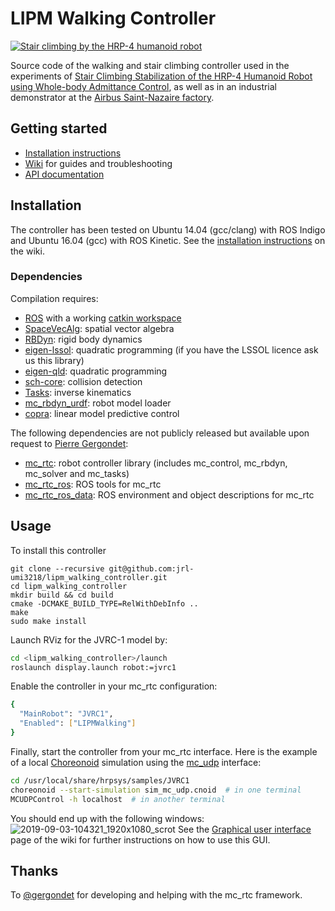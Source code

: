 # LIPM Walking Controller

[![Stair climbing by the HRP-4 humanoid robot](https://scaron.info/images/stair-climbing.jpg)](https://www.youtube.com/watch?v=vFCFKAunsYM)

Source code of the walking and stair climbing controller used in the experiments of [Stair Climbing Stabilization of the HRP-4 Humanoid Robot using Whole-body Admittance Control](https://hal.archives-ouvertes.fr/hal-01875387/document), as well as in an industrial demonstrator at the [Airbus Saint-Nazaire factory](https://cordis.europa.eu/project/rcn/194280/brief/en?WT.mc_id=exp).

## Getting started

- [Installation instructions](https://github.com/stephane-caron/lipm_walking_controller/wiki/Installation-instructions)
- [Wiki](https://github.com/stephane-caron/lipm_walking_controller/wiki) for guides and troubleshooting
- [API documentation](https://scaron.info/doc/lipm_walking_controller/)

## Installation

The controller has been tested on Ubuntu 14.04 (gcc/clang) with ROS Indigo and Ubuntu 16.04 (gcc) with ROS Kinetic. See the [installation instructions](https://github.com/stephane-caron/lipm_walking_controller/wiki/Installation-instructions) on the wiki.

### Dependencies

Compilation requires:

* [ROS](http://www.ros.org/) with a working [catkin workspace](http://wiki.ros.org/catkin/Tutorials/create_a_workspace)
* [SpaceVecAlg](https://github.com/jrl-umi3218/SpaceVecAlg): spatial vector algebra
* [RBDyn](https://github.com/jrl-umi3218/RBDyn/): rigid body dynamics
* [eigen-lssol](https://gite.lirmm.fr/multi-contact/eigen-lssol): quadratic programming (if you have the LSSOL licence ask us this library)
* [eigen-qld](https://github.com/jrl-umi3218/eigen-qld): quadratic programming
* [sch-core](https://github.com/jrl-umi3218/sch-core): collision detection
* [Tasks](https://github.com/jrl-umi3218/Tasks/): inverse kinematics
* [mc\_rbdyn\_urdf](https://github.com/jrl-umi3218/mc_rbdyn_urdf): robot model loader
* [copra](https://github.com/vsamy/copra): linear model predictive control

The following dependencies are not publicly released but available upon request to [Pierre Gergondet](mailto:pierre.gergondet@gmail.com):

* [mc\_rtc](https://gite.lirmm.fr/multi-contact/mc_rtc): robot controller library (includes mc\_control, mc\_rbdyn, mc\_solver and mc\_tasks)
* [mc\_rtc\_ros](https://gite.lirmm.fr/multi-contact/mc_rtc_ros): ROS tools for mc\_rtc
* [mc\_rtc\_ros\_data](https://gite.lirmm.fr/multi-contact/mc_rtc_ros_data): ROS environment and object descriptions for mc\_rtc

## Usage

To install this controller

```
git clone --recursive git@github.com:jrl-umi3218/lipm_walking_controller.git
cd lipm_walking_controller
mkdir build && cd build
cmake -DCMAKE_BUILD_TYPE=RelWithDebInfo ..
make
sudo make install
```

Launch RViz for the JVRC-1 model by:
```sh
cd <lipm_walking_controller>/launch
roslaunch display.launch robot:=jvrc1
```

Enable the controller in your mc\_rtc configuration:
```sh
{
  "MainRobot": "JVRC1",
  "Enabled": ["LIPMWalking"]
}
```
Finally, start the controller from your mc\_rtc interface. Here is the example
of a local [Choreonoid](https://choreonoid.org/en/) simulation using the
[mc\_udp](https://gite.lirmm.fr/multi-contact/mc_udp) interface:
```sh
cd /usr/local/share/hrpsys/samples/JVRC1
choreonoid --start-simulation sim_mc_udp.cnoid  # in one terminal
MCUDPControl -h localhost  # in another terminal
```
You should end up with the following windows:
![2019-09-03-104321_1920x1080_scrot](https://user-images.githubusercontent.com/1189580/64157945-ead71c80-ce37-11e9-9081-7936702c5fbc.png)
See the [Graphical user interface](https://github.com/stephane-caron/lipm_walking_controller/wiki/Graphical-user-interface) page of the
wiki for further instructions on how to use this GUI.

## Thanks

To [@gergondet](https://github.com/gergondet) for developing and helping with the mc\_rtc framework.
